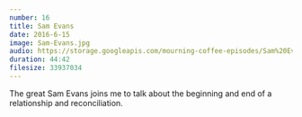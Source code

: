 ```yaml
---
number: 16
title: Sam Evans
date: 2016-6-15
image: Sam-Evans.jpg
audio: https://storage.googleapis.com/mourning-coffee-episodes/Sam%20Evans%20Export.mp3
duration: 44:42
filesize: 33937034
---
```


The great Sam Evans joins me to talk about the beginning and end of a relationship and reconciliation. 
